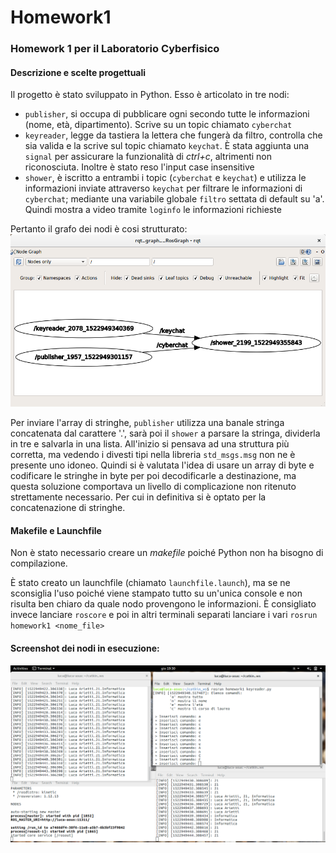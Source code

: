 # Homework1
### Homework 1 per il Laboratorio Cyberfisico


#### Descrizione e scelte progettuali
Il progetto è stato sviluppato in Python.
Esso è articolato in tre nodi:
- `publisher`, si occupa di pubblicare ogni secondo tutte le informazioni (nome, età, dipartimento). Scrive su un topic chiamato `cyberchat`
- `keyreader`, legge da tastiera la lettera che fungerà da filtro, controlla che sia valida e la scrive sul topic chiamato `keychat`. È stata aggiunta una `signal` per assicurare la funzionalità di *ctrl+c*, altrimenti non riconosciuta. Inoltre è stato reso l'input case insensitive
- `shower`, è iscritto a entrambi i topic (`cyberchat` e `keychat`) e utilizza le informazioni inviate attraverso `keychat` per filtrare le informazioni di `cyberchat`; mediante una variabile globale `filtro` settata di default su 'a'. Quindi mostra a video tramite `loginfo` le informazioni richieste

Pertanto il grafo dei nodi è cosi strutturato:
![alt text](/images/rqt_graph.png)

Per inviare l'array di stringhe, `publisher` utilizza una banale stringa concatenata dal carattere '.', sarà poi il `shower` a parsare la stringa, dividerla in tre e salvarla in una lista.
All'inizio si pensava ad una struttura più corretta, ma vedendo i divesti tipi nella libreria `std_msgs.msg` non ne è presente uno idoneo. Quindi si è valutata l'idea di usare un array di byte e codificare le stringhe in byte per poi decodificarle a destinazione, ma questa soluzione comportava un livello di complicazione non ritenuto strettamente necessario. Per cui in definitiva si è optato per la concatenazione di stringhe.

#### Makefile e Launchfile
Non è stato necessario creare un *makefile* poiché Python non ha bisogno di compilazione.

È stato creato un launchfile (chiamato `launchfile.launch`), ma se ne sconsiglia l'uso poiché viene stampato tutto su un'unica console e non risulta ben chiaro da quale nodo provengono le informazioni. È consigliato invece lanciare `roscore` e poi in altri terminali separati lanciare i vari `rosrun homework1 <nome_file>`

#### Screenshot dei nodi in esecuzione:
![alt text](/images/4terminal.png)
